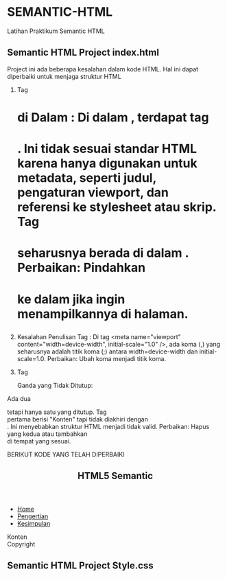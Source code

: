 # SEMANTIC-HTML
Latihan Praktikum Semantic HTML


## Semantic HTML Project index.html ##
Project ini ada beberapa kesalahan dalam kode HTML. Hal ini dapat diperbaiki untuk menjaga struktur HTML 

1. Tag <h1> di Dalam <head>:
Di dalam <head>, terdapat tag <h1>. Ini tidak sesuai standar HTML karena <head> hanya digunakan untuk metadata, seperti judul, pengaturan viewport, dan referensi ke stylesheet atau skrip. Tag <h1> seharusnya berada di dalam <body>.
Perbaikan: Pindahkan <h1> ke dalam <body> jika ingin menampilkannya di halaman.

2. Kesalahan Penulisan Tag <meta>:
Di tag <meta name="viewport" content="width=device-width", initial-scale="1.0" />, ada koma (,) yang seharusnya adalah titik koma (;) antara width=device-width dan initial-scale=1.0.
Perbaikan: Ubah koma menjadi titik koma.

3. Tag <section> Ganda yang Tidak Ditutup:

Ada dua <section> tetapi hanya satu yang ditutup. Tag <section> pertama berisi "Konten" tapi tidak diakhiri dengan </section>. Ini menyebabkan struktur HTML menjadi tidak valid.
Perbaikan: Hapus <section> yang kedua atau tambahkan </section> di tempat yang sesuai.

BERIKUT KODE YANG TELAH DIPERBAIKI
<!DOCTYPE html>
<html lang="en">
<head>
    <meta charset="UTF-8" />
    <meta name="viewport" content="width=device-width; initial-scale=1.0" />
    <title>HTML5 Semantic</title>
    <link rel="stylesheet" href="./styles.css">
</head>
<body>
    <header>
        <h1>HTML5 Semantic</h1>
    </header>
    <nav>
        <ul>
            <li><a href="#home">Home</a></li>
            <li><a href="#pengertian">Pengertian</a></li>
            <li><a href="#kesimpulan">Kesimpulan</a></li>
        </ul>
    </nav>
    <section>Konten</section>
    <footer>Copyright</footer>
</body>
</html>



## Semantic HTML Project Style.css ##
